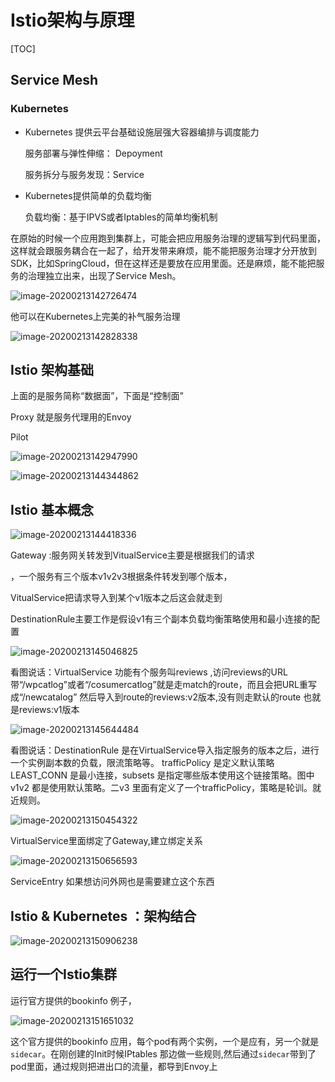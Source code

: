 #  Istio架构与原理

[TOC]

## Service Mesh



### Kubernetes

+ Kubernetes 提供云平台基础设施层强大容器编排与调度能力

  服务部署与弹性伸缩： Depoyment

  服务拆分与服务发现：Service

+ Kubernetes提供简单的负载均衡

  负载均衡：基于IPVS或者Iptables的简单均衡机制

在原始的时候一个应用跑到集群上，可能会把应用服务治理的逻辑写到代码里面，这样就会跟服务耦合在一起了，给开发带来麻烦，能不能把服务治理才分开放到SDK，比如SpringCloud，但在这样还是要放在应用里面。还是麻烦，能不能把服务的治理独立出来，出现了Service Mesh。



![image-20200213142726474](./images/image-20200213142726474.png)



他可以在Kubernetes上完美的补气服务治理

![image-20200213142828338](./images/image-20200213142828338.png)

## Istio 架构基础

上面的是服务简称“数据面”，下面是“控制面”

Proxy 就是服务代理用的Envoy

Pilot 

![image-20200213142947990](./images/image-20200213142947990.png)



![image-20200213144344862](./images/image-20200213144344862.png)









## Istio 基本概念

![image-20200213144418336](./images/image-20200213144418336.png)



Gateway :服务网关转发到VitualService主要是根据我们的请求

，一个服务有三个版本v1v2v3根据条件转发到哪个版本，

VitualService把请求导入到某个v1版本之后这会就走到

DestinationRule主要工作是假设v1有三个副本负载均衡策略使用和最小连接的配置

![image-20200213145046825](./images/image-20200213145046825.png)

看图说话：VirtualService 功能有个服务叫reviews ,访问reviews的URL带“/wpcatlog”或者“/cosumercatlog”就是走match的route，而且会把URL重写成“/newcatalog”   然后导入到route的reviews:v2版本,没有则走默认的route 也就是reviews:v1版本



![image-20200213145644484](./images/image-20200213145644484.png)

看图说话：DestinationRule 是在VirtualService导入指定服务的版本之后，进行一个实例副本数的负载，限流策略等。 trafficPolicy 是定义默认策略 LEAST_CONN 是最小连接，subsets 是指定哪些版本使用这个链接策略。图中v1v2 都是使用默认策略。二v3 里面有定义了一个trafficPolicy，策略是轮训。就近规则。

![image-20200213150454322](./images/image-20200213150454322.png)



VirtualService里面绑定了Gateway,建立绑定关系

![image-20200213150656593](./images/image-20200213150656593.png)

ServiceEntry 如果想访问外网也是需要建立这个东西









## Istio & Kubernetes ：架构结合



![image-20200213150906238](./images/image-20200213150906238.png)



## 运行一个Istio集群

运行官方提供的bookinfo 例子，

![image-20200213151651032](./images/image-20200213151651032.png)

这个官方提供的bookinfo 应用，每个pod有两个实例，一个是应有，另一个就是`sidecar`。在刚创建的Init时候IPtables 那边做一些规则,然后通过`sidecar`带到了pod里面，通过规则把进出口的流量，都导到Envoy上
